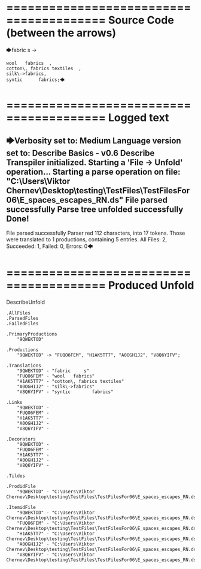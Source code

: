 ========================================
Source Code (between the arrows)
========================================

🡆fabric     s 	->

	wool   fabrics	,
	cotton\, fabrics textiles  ,
    silk\->fabrics,
    syntic 		fabrics;🡄

========================================
Logged text
========================================

🡆Verbosity set to: Medium
Language version set to: Describe Basics - v0.6
Describe Transpiler initialized.
Starting a 'File -> Unfold' operation...
Starting a parse operation on file: "C:\Users\Viktor Chernev\Desktop\testing\TestFiles\TestFilesFor06\E_spaces_escapes_RN.ds"
File parsed successfully
Parse tree unfolded successfully
Done!
------------------------
File parsed successfully
Parser red 112 characters, into 17 tokens.
Those were translated to 1 productions, containing 5 entries.
All Files: 2, Succeeded: 1, Failed: 0, Errors: 0🡄

========================================
Produced Unfold
========================================

DescribeUnfold

    .AllFiles
    .ParsedFiles
    .FailedFiles

    .PrimaryProductions
        "9QWEKTOD" 

    .Productions
        "9QWEKTOD" -> "FUQO6FEM", "H1AK5TT7", "A0OGH1J2", "V8Q6YIFV";

    .Translations
        "9QWEKTOD" - "fabric     s"
        "FUQO6FEM" - "wool   fabrics"
        "H1AK5TT7" - "cotton\, fabrics textiles"
        "A0OGH1J2" - "silk\->fabrics"
        "V8Q6YIFV" - "syntic 		fabrics"

    .Links
        "9QWEKTOD" - 
        "FUQO6FEM" - 
        "H1AK5TT7" - 
        "A0OGH1J2" - 
        "V8Q6YIFV" - 

    .Decorators
        "9QWEKTOD" - 
        "FUQO6FEM" - 
        "H1AK5TT7" - 
        "A0OGH1J2" - 
        "V8Q6YIFV" - 

    .Tildes

    .ProdidFile
        "9QWEKTOD" - "C:\Users\Viktor Chernev\Desktop\testing\TestFiles\TestFilesFor06\E_spaces_escapes_RN.ds"

    .ItemidFile
        "9QWEKTOD" - "C:\Users\Viktor Chernev\Desktop\testing\TestFiles\TestFilesFor06\E_spaces_escapes_RN.ds"
        "FUQO6FEM" - "C:\Users\Viktor Chernev\Desktop\testing\TestFiles\TestFilesFor06\E_spaces_escapes_RN.ds"
        "H1AK5TT7" - "C:\Users\Viktor Chernev\Desktop\testing\TestFiles\TestFilesFor06\E_spaces_escapes_RN.ds"
        "A0OGH1J2" - "C:\Users\Viktor Chernev\Desktop\testing\TestFiles\TestFilesFor06\E_spaces_escapes_RN.ds"
        "V8Q6YIFV" - "C:\Users\Viktor Chernev\Desktop\testing\TestFiles\TestFilesFor06\E_spaces_escapes_RN.ds"

